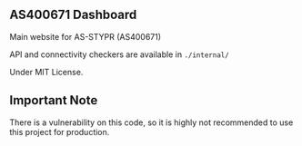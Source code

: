 ## AS400671 Dashboard

Main website for AS-STYPR (AS400671)

API and connectivity checkers are available in `./internal/`

Under MIT License.

## Important Note

There is a vulnerability on this code, so it is highly not recommended to use this project for production.
